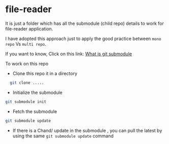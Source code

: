 # file-reader

It is just a folder which has all the submodule (child repo) details to work for file-reader application.

I have adopted this approach just to apply the good practice between `mono repo` Vs `multi repo`.

If you want to know, Click on this link: [What is git submodule](https://www.freecodecamp.org/news/how-to-use-git-submodules/)

To work on this repo

- Clone this repo it in a directory
```sh
  git clone .....
```
- Initialize the submodule

```sh
git submodule init
```

- Fetch the submodule
```sh
git submodule update
```

- If there is a Chand/ update in the submodule , you can pull the latest by using the same `git submodule update` command
